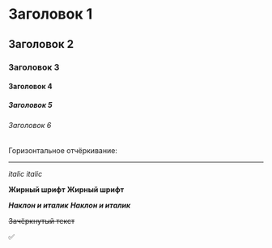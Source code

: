 # Заголовок 1
## Заголовок 2
### Заголовок 3
#### Заголовок 4
##### Заголовок 5
###### Заголовок 6
Горизонтальное отчёркивание:
___ 
*italic*
_italic_

**Жирный шрифт**
__Жирный шрифт__

***Наклон и италик***
___Наклон и италик___

~~Зачёркнутый текст~~

:white_check_mark:
